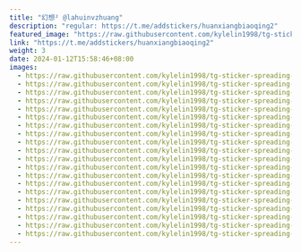 ```yaml
---
title: "幻想² @lahuinvzhuang"
description: "regular: https://t.me/addstickers/huanxiangbiaoqing2"
featured_image: "https://raw.githubusercontent.com/kylelin1998/tg-sticker-spreading-worldwide-images/main/img/ce53cf8d-bce5-44d5-9df4-fe39fcaa9ec0.jpg"
link: "https://t.me/addstickers/huanxiangbiaoqing2"
weight: 3
date: 2024-01-12T15:58:46+08:00
images:
  - https://raw.githubusercontent.com/kylelin1998/tg-sticker-spreading-worldwide-images/main/img/ce53cf8d-bce5-44d5-9df4-fe39fcaa9ec0.jpg
  - https://raw.githubusercontent.com/kylelin1998/tg-sticker-spreading-worldwide-images/main/img/8394a986-2cb7-4263-8730-5e061c6d359d.jpg
  - https://raw.githubusercontent.com/kylelin1998/tg-sticker-spreading-worldwide-images/main/img/b236fcd3-f717-4c86-a8ba-b3ca3530f4de.jpg
  - https://raw.githubusercontent.com/kylelin1998/tg-sticker-spreading-worldwide-images/main/img/31b0741b-0bc5-4f63-9903-c463f7d132f0.jpg
  - https://raw.githubusercontent.com/kylelin1998/tg-sticker-spreading-worldwide-images/main/img/12dc0624-df38-4886-aa15-f91f5113325e.jpg
  - https://raw.githubusercontent.com/kylelin1998/tg-sticker-spreading-worldwide-images/main/img/ba9bbbe5-6f71-41a4-92d0-31856d9f0a98.jpg
  - https://raw.githubusercontent.com/kylelin1998/tg-sticker-spreading-worldwide-images/main/img/056ebce7-c8a1-4dcf-b62d-cc98a7fdabf2.jpg
  - https://raw.githubusercontent.com/kylelin1998/tg-sticker-spreading-worldwide-images/main/img/4a9290a6-cf34-4e2f-855a-197c26f365cb.jpg
  - https://raw.githubusercontent.com/kylelin1998/tg-sticker-spreading-worldwide-images/main/img/f34f019d-47b9-426b-af7a-0a883d3a4b51.jpg
  - https://raw.githubusercontent.com/kylelin1998/tg-sticker-spreading-worldwide-images/main/img/53f3f23c-6f8f-4190-97a2-31fda86ad120.jpg
  - https://raw.githubusercontent.com/kylelin1998/tg-sticker-spreading-worldwide-images/main/img/2a228f06-ebc8-41aa-8685-078a045aabf1.jpg
  - https://raw.githubusercontent.com/kylelin1998/tg-sticker-spreading-worldwide-images/main/img/e4871f2f-f7d9-4a00-b946-8d6f0a9a4381.jpg
  - https://raw.githubusercontent.com/kylelin1998/tg-sticker-spreading-worldwide-images/main/img/20541222-f002-4ebd-871a-f978061ab75a.jpg
  - https://raw.githubusercontent.com/kylelin1998/tg-sticker-spreading-worldwide-images/main/img/64a4f1d7-37cf-41cd-80c8-eabcf4c2f721.jpg
  - https://raw.githubusercontent.com/kylelin1998/tg-sticker-spreading-worldwide-images/main/img/719d0c58-b332-44f5-9b7b-3a557772e442.jpg
  - https://raw.githubusercontent.com/kylelin1998/tg-sticker-spreading-worldwide-images/main/img/8b71f846-655e-43d9-94cb-0475cd3ac6b2.jpg
  - https://raw.githubusercontent.com/kylelin1998/tg-sticker-spreading-worldwide-images/main/img/4c50eb32-feac-4dcb-af08-3afc495df9c9.jpg
  - https://raw.githubusercontent.com/kylelin1998/tg-sticker-spreading-worldwide-images/main/img/2a27d4c2-e3dd-48ec-8b53-b50d618075ce.jpg
  - https://raw.githubusercontent.com/kylelin1998/tg-sticker-spreading-worldwide-images/main/img/cc6a209b-3a9e-42a4-9d91-164b2d979b08.jpg
  - https://raw.githubusercontent.com/kylelin1998/tg-sticker-spreading-worldwide-images/main/img/a3ed71d8-d96b-408e-a940-291ce54bc769.jpg
---
```

